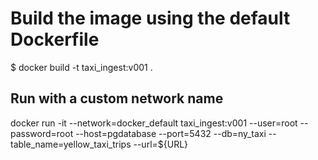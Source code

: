 
# Build the image using the default Dockerfile

$ docker build -t taxi_ingest:v001 .

## Run with a custom network name
docker run -it --network=docker_default taxi_ingest:v001 --user=root --password=root --host=pgdatabase --port=5432 --db=ny_taxi --table_name=yellow_taxi_trips --url=${URL}